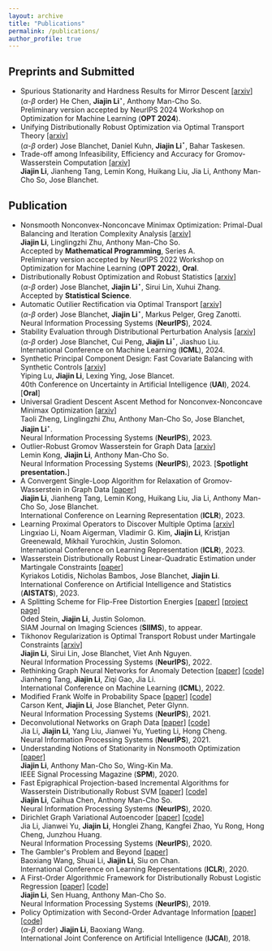 ```yaml
---
layout: archive
title: "Publications"
permalink: /publications/
author_profile: true
---
```


## Preprints and Submitted

- Spurious Stationarity and Hardness Results for Mirror Descent [[arxiv]](https://arxiv.org/abs/2404.08073) <br>($\alpha$-$\beta$ order) He Chen,  **Jiajin Li**$^\star$, Anthony Man-Cho So.<br>
Preliminary version accepted by NeurIPS 2024  Workshop on Optimization for Machine Learning (**OPT 2024**). 
- Unifying Distributionally Robust Optimization via Optimal Transport Theory  [[arxiv]](https://arxiv.org/abs/2308.05414) <br>($\alpha$-$\beta$ order) Jose Blanchet, Daniel Kuhn,  **Jiajin Li**$^\star$, Bahar Taskesen. <br>
- Trade-off among Infeasibility, Efficiency and Accuracy for Gromov-Wasserstein Computation [[arxiv]](https://arxiv.org/abs/2205.08115) <br>
  **Jiajin Li**,  Jianheng Tang, Lemin Kong, Huikang Liu,  Jia Li, Anthony Man-Cho So, Jose 
  Blanchet. <br>


## Publication
- Nonsmooth Nonconvex-Nonconcave Minimax Optimization: Primal-Dual Balancing and Iteration Complexity Analysis [[arxiv]](https://arxiv.org/abs/2209.10825) <br>
  **Jiajin Li**, Linglingzhi Zhu, Anthony Man-Cho So. <br>
  Accepted by  **Mathematical Programming**, Series A. <br>
  Preliminary version accepted by NeurIPS 2022 Workshop on Optimization for Machine Learning (**OPT 2022**), **Oral**.
- Distributionally Robust Optimization and Robust Statistics  [[arxiv]](https://arxiv.org/abs/2401.14655) <br>($\alpha$-$\beta$ order) Jose Blanchet,  **Jiajin Li**$^\star$, Sirui Lin, Xuhui Zhang. <br>
Accepted  by **Statistical Science**. 
- Automatic Outilier Rectification via  Optimal Transport [[arxiv]](https://arxiv.org/abs/2403.14067)<br> ($\alpha$-$\beta$ order) Jose Blanchet,  **Jiajin Li**$^\star$, Markus Pelger, Greg Zanotti. <br>
  Neural Information Processing Systems (**NeurIPS**), 2024. 
- Stability Evaluation through Distributional Perturbation Analysis [[arxiv]](https://arxiv.org/abs/2405.03198) <br>($\alpha$-$\beta$ order) Jose Blanchet, Cui Peng,  **Jiajin Li**$^\star$, Jiashuo Liu. <br>
 International Conference on Machine Learning (**ICML**), 2024. 
-  Synthetic Principal Component Design: Fast Covariate Balancing with Synthetic Controls [[arxiv]](https://arxiv.org/pdf/2211.15241) <br> 
Yiping Lu, **Jiajin Li**, Lexing Ying, Jose Blancet. <br>
 40th Conference on Uncertainty in Artificial Intelligence (**UAI**), 2024. [**Oral**]
- Universal Gradient Descent Ascent Method for Nonconvex-Nonconcave Minimax Optimization [[arxiv]](https://arxiv.org/abs/2212.12978) <br> 
Taoli Zheng, Linglingzhi Zhu, Anthony Man-Cho So, Jose Blanchet, **Jiajin Li**$^\star$. <br>
Neural Information Processing Systems (**NeurIPS**), 2023.
- Outlier-Robust Gromov Wasserstein for Graph Data [[arxiv]](https://arxiv.org/abs/2302.04610) <br>
  Lemin Kong, **Jiajin Li**, Anthony Man-Cho So. <br>
  Neural Information Processing Systems (**NeurIPS**), 2023. [**Spotlight presentation.**]
- A Convergent Single-Loop Algorithm for Relaxation of Gromov-Wasserstein in Graph Data [[paper]](https://openreview.net/pdf?id=0jxPyVWmiiF)<br>
  **Jiajin Li**,  Jianheng Tang, Lemin Kong, Huikang Liu,  Jia Li, Anthony Man-Cho So, Jose Blanchet. <br>International Conference on Learning Representation  (**ICLR**), 2023.
- Learning Proximal Operators to Discover Multiple Optima [[arxiv\]](https://arxiv.org/pdf/2201.11945.pdf) <br>
  Lingxiao Li, Noam Aigerman, Vladimir G. Kim, **Jiajin Li**, Kristjan Greenewald, Mikhail Yurochkin, Justin Solomon. <br>
  International Conference on Learning Representation  (**ICLR**), 2023.
- Wasserstein Distributionally Robust Linear-Quadratic Estimation under Martingale Constraints [[paper]](https://proceedings.mlr.press/v206/lotidis23a/lotidis23a.pdf) <br>Kyriakos Lotidis, Nicholas Bambos, Jose Blanchet,  **Jiajin Li**. <br>International Conference on Artificial Intelligence and Statistics (**AISTATS**), 2023.
- A Splitting Scheme for Flip-Free Distortion Energies [[paper]](https://arxiv.org/abs/2107.05200) [[project page]](http://odedstein.com/projects/flip-free-parametrization/index.html) <br>
  Oded Stein, **Jiajin Li**, Justin Solomon. <br>
  SIAM Journal on Imaging Sciences (**SIIMS**), to appear.
- Tikhonov Regularization is Optimal Transport Robust under Martingale Constraints [[arxiv]](https://arxiv.org/abs/2210.01413) <br>
   **Jiajin Li**, Sirui Lin, Jose Blanchet, Viet Anh Nguyen. <br>
  Neural Information Processing Systems (**NeurIPS**), 2022. 
- Rethinking Graph Neural Networks for Anomaly Detection [[paper]](https://arxiv.org/abs/2205.15508) [[code]]() <br>
  Jianheng Tang, **Jiajin Li**, Ziqi Gao, Jia Li. <br>
  International Conference on Machine Learning (**ICML**), 2022. 
- Modified Frank Wolfe in Probability Space [[paper]](https://proceedings.neurips.cc/paper/2021/hash/79121bb953a3bd47c076f20234bafd2e-Abstract.html) [[code]]() <br>
  Carson Kent, **Jiajin Li**, Jose Blanchet, Peter Glynn. <br>
  Neural Information Processing Systems (**NeurIPS**), 2021. 
- Deconvolutional Networks on Graph Data [[paper]](https://arxiv.org/abs/2110.15528) [[code]]() <br>
  Jia Li, **Jiajin Li**, Yang Liu, Jianwei Yu, Yueting Li, Hong Cheng. <br>
  Neural Information Processing Systems (**NeurIPS**), 2021. 
- Understanding Notions of Stationarity in Nonsmooth Optimization [[paper]](https://ieeexplore.ieee.org/document/9186389) <br>
  **Jiajin Li**, Anthony Man-Cho So, Wing-Kin Ma. <br>
   IEEE Signal Processing Magazine (**SPM**), 2020. 
- Fast Epigraphical Projection-based Incremental Algorithms for Wasserstein Distributionally Robust SVM [[paper]](https://arxiv.org/abs/2010.12865) [[code]]() <br>
  **Jiajin Li**, Caihua Chen, Anthony Man-Cho So. <br>
  Neural Information Processing Systems (**NeurIPS**), 2020.
- Dirichlet Graph Variational Autoencoder  [[paper]](https://arxiv.org/abs/2010.04408) [[code]]() <br>
  Jia Li, Jianwei Yu, **Jiajin Li**, Honglei Zhang, Kangfei Zhao, Yu Rong, Hong Cheng, Junzhou Huang. <br>
  Neural Information Processing Systems (**NeurIPS**), 2020.
- The Gambler's Problem and Beyond   [[paper]](https://arxiv.org/abs/2001.00102) <br>
  Baoxiang Wang, Shuai Li, **Jiajin Li**, Siu on Chan. <br>
  International Conference on Learning Representations (**ICLR**), 2020. 
- A First-Order Algorithmic Framework for  Distributionally Robust Logistic Regression  [[paper]](https://arxiv.org/abs/1910.12778) [[code]](https://github.com/gerrili1996/DRLR_NIPS2019_exp)<br>
  **Jiajin Li**, Sen Huang, Anthony Man-Cho So. <br>
  Neural Information Processing Systems (**NeurIPS**), 2019. 
- Policy Optimization with Second-Order Advantage Information  [[paper]](https://arxiv.org/abs/1805.03586) [[code]](https://github.com/wangbx66/Action-Subspace-Dependent) <br>($\alpha$-$\beta$ order) **Jiajin Li**, Baoxiang Wang.  <br>
  International Joint Conference on Artificial Intelligence (**IJCAI**), 2018. 
